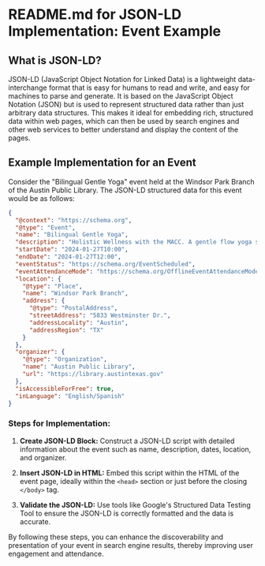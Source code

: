 
# README.md for JSON-LD Implementation: Event Example

## What is JSON-LD?

JSON-LD (JavaScript Object Notation for Linked Data) is a lightweight data-interchange format that is easy for humans to read and write, and easy for machines to parse and generate. It is based on the JavaScript Object Notation (JSON) but is used to represent structured data rather than just arbitrary data structures. This makes it ideal for embedding rich, structured data within web pages, which can then be used by search engines and other web services to better understand and display the content of the pages.

## Example Implementation for an Event

Consider the "Bilingual Gentle Yoga" event held at the Windsor Park Branch of the Austin Public Library. The JSON-LD structured data for this event would be as follows:

```json
{
  "@context": "https://schema.org",
  "@type": "Event",
  "name": "Bilingual Gentle Yoga",
  "description": "Holistic Wellness with the MACC. A gentle flow yoga session suitable for ages 8 and above, focusing on aligning body, mind, and soul through gentle movement guided by breath, including meditation.",
  "startDate": "2024-01-27T10:00",
  "endDate": "2024-01-27T12:00",
  "eventStatus": "https://schema.org/EventScheduled",
  "eventAttendanceMode": "https://schema.org/OfflineEventAttendanceMode",
  "location": {
    "@type": "Place",
    "name": "Windsor Park Branch",
    "address": {
      "@type": "PostalAddress",
      "streetAddress": "5833 Westminster Dr.",
      "addressLocality": "Austin",
      "addressRegion": "TX"
    }
  },
  "organizer": {
    "@type": "Organization",
    "name": "Austin Public Library",
    "url": "https://library.austintexas.gov"
  },
  "isAccessibleForFree": true,
  "inLanguage": "English/Spanish"
}
```

### Steps for Implementation:

1. **Create JSON-LD Block:** Construct a JSON-LD script with detailed information about the event such as name, description, dates, location, and organizer.

2. **Insert JSON-LD in HTML:** Embed this script within the HTML of the event page, ideally within the `<head>` section or just before the closing `</body>` tag.

3. **Validate the JSON-LD:** Use tools like Google's Structured Data Testing Tool to ensure the JSON-LD is correctly formatted and the data is accurate.

By following these steps, you can enhance the discoverability and presentation of your event in search engine results, thereby improving user engagement and attendance.
